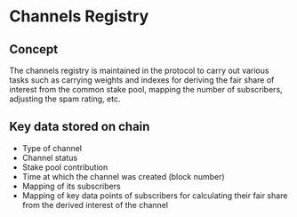# Channels Registry

## Concept

The channels registry is maintained in the protocol to carry out various tasks such as carrying weights and indexes for deriving the fair share of interest from the common stake pool, mapping the number of subscribers, adjusting the spam rating, etc.

## Key data stored on chain 

* Type of channel
* Channel status
* Stake pool contribution
* Time at which the channel was created \(block number\)
* Mapping of its subscribers
* Mapping of key data points of subscribers for calculating their fair share from the derived interest of the channel 

